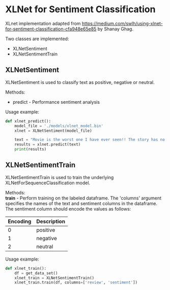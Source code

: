 # XLNet for Sentiment Classification

XLnet implementation adapted from https://medium.com/swlh/using-xlnet-for-sentiment-classification-cfa948e65e85 by Shanay Ghag.

Two classes are implemented:

- XLNetSentiment
- XLNetSentimentTrain

## XLNetSentiment

XLNetSentiment is used to classify text as positive, negative or neutral.

Methods:
- predict - Performance sentiment analysis

Usage example:

```python
def xlnet_predict():
    model_file = './models/xlnet_model.bin'
    xlnet = XLNetSentiment(model_file)

    text = "Movie is the worst one I have ever seen!! The story has no meaning at all"
    results = xlnet.predict(text)
    print(results)
```

## XLNetSentimentTrain

XLNetSentimentTrain is used to train the underlying XLNetForSequenceClassification model.

Methods:  
**train** - Perform training on the labeled dataframe.  The 'columns' argument specifies the names of the text and sentiment columns in the dataframe.  The sentiment column should encode the values as follows:

| Encoding | Description |
| --- | ----------- |
| 0 | positive |
| 1 | negative |
| 2 | neutral |


Usage example:

```python
def xlnet_train():
    df = get_data_set()
    xlnet_train = XLNetSentimentTrain()
    xlnet_train.train(df, columns=['review', 'sentiment'])
```

